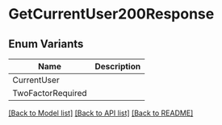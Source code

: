 # GetCurrentUser200Response

## Enum Variants

| Name | Description |
|---- | -----|
| CurrentUser |  |
| TwoFactorRequired |  |

[[Back to Model list]](../README.md#documentation-for-models) [[Back to API list]](../README.md#documentation-for-api-endpoints) [[Back to README]](../README.md)


